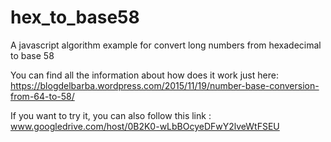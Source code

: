 # hex_to_base58
A javascript algorithm example for convert long numbers from hexadecimal to base 58

You can find all the information about how does it work just here: https://blogdelbarba.wordpress.com/2015/11/19/number-base-conversion-from-64-to-58/

If you want to try it, you can also follow this link : www.googledrive.com/host/0B2K0-wLbBOcyeDFwY2lveWtFSEU
